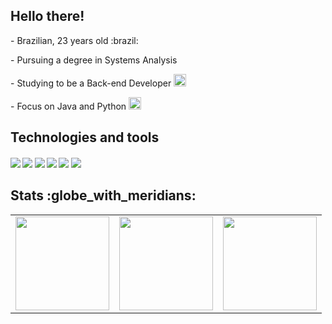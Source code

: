 
<h2>Hello there!</h2>
<p>- Brazilian, 23 years old :brazil:
<p>- Pursuing a degree in Systems Analysis
<p>- Studying to be a Back-end Developer <img src="https://cdn.jsdelivr.net/gh/devicons/devicon/icons/java/java-original.svg" height="20"/></p>
<p>- Focus on Java and Python <img src="https://cdn.jsdelivr.net/gh/devicons/devicon/icons/python/python-original.svg" height="20" /></p>

<h2>Technologies and tools</h2>

####      ![](https://img.shields.io/badge/Python-blue) ![](https://img.shields.io/badge/JAVA-blue) ![](https://img.shields.io/badge/HTML5-blue)  ![](https://img.shields.io/badge/CSS3-blue) ![](https://img.shields.io/badge/Javascrpit-blue) ![](https://img.shields.io/badge/GIT-blue)

<h2> Stats :globe_with_meridians: </h2>
 
<table>
  <tr>
    <td><img align="center" height="150px" src="http://github-profile-summary-cards.vercel.app/api/cards/profile-details?username=sandypiropo&theme=algolia" /></td>
    <td><img align="center" height="150px" src="http://github-profile-summary-cards.vercel.app/api/cards/productive-time?username=sandypiropo&theme=algolia&utcOffset=8" /></td>
    <td><img align="center" height="150px" src="https://github-readme-stats.vercel.app/api/top-langs/?username=sandypiropo&layout=compact&theme=algolia&count_private=true" /></td>
  </tr>
</table>

